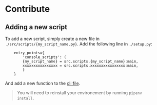 # Contribute

## Adding a new script

To add a new script, simply create a new file in `./src/scripts/{my_script_name.py}`.
Add the following line in `./setup.py`:
```
    entry_points={
        'console_scripts': (
        {my_script_name} = src.scripts.{my_script_name}:main,
        xxxxxxxxxxxxxxxx = src.scripts.xxxxxxxxxxxxxxxx:main,
        )
    }
```
And add a new function to the [cli file](src/cli.py).
  
> You will need to reinstall your environement by running `pipenv install`.